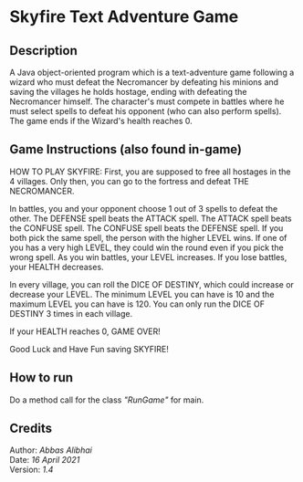 # Skyfire Text Adventure Game

## Description

A Java object-oriented program which is a text-adventure game following a wizard who must defeat the Necromancer by
defeating his minions and saving the villages he holds hostage, ending with defeating the Necromancer himself.
The character's must compete in battles where he must select spells to defeat his opponent (who can also perform spells). 
The game ends if the Wizard's health reaches 0.

## Game Instructions (also found in-game)

HOW TO PLAY SKYFIRE:
First, you are supposed to free all hostages in the 4 villages.
Only then, you can go to the fortress and defeat THE NECROMANCER.

In battles, you and your opponent choose 1 out of 3 spells to defeat the other.
The DEFENSE spell beats the ATTACK spell.
The ATTACK spell beats the CONFUSE spell.
The CONFUSE spell beats the DEFENSE spell.
If you both pick the same spell, the person with the higher LEVEL wins.
If one of you has a very high LEVEL, they could win the round even if you pick the wrong spell.
As you win battles, your LEVEL increases.
If you lose battles, your HEALTH decreases.

In every village, you can roll the DICE OF DESTINY, which could increase or decrease your LEVEL.
The minimum LEVEL you can have is 10 and the maximum LEVEL you can have is 120.
You can only run the DICE OF DESTINY 3 times in each village.

If your HEALTH reaches 0, GAME OVER!

Good Luck and Have Fun saving SKYFIRE!
    
## How to run

Do a method call for the class *"RunGame"* for main.

## Credits

Author: *Abbas Alibhai*<br>
Date: *16 April 2021*<br>
Version: *1.4*
